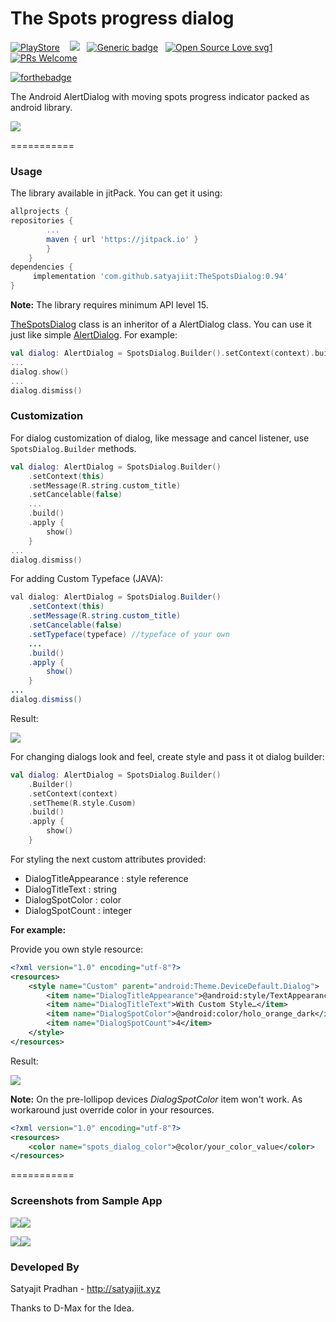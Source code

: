 # The Spots  progress dialog

[![PlayStore](https://img.shields.io/badge/Play%20Store-demo-blue.svg)](#)
&nbsp;&nbsp;
[![](https://jitpack.io/v/satyajiit/TheSpotsDialog.svg)](https://jitpack.io/#satyajiit/TheSpotsDialog)&nbsp;&nbsp;
[![Generic badge](https://img.shields.io/badge/Stable-YES-<COLOR>.svg)](#)&nbsp;&nbsp;
[![Open Source Love svg1](https://badges.frapsoft.com/os/v1/open-source.svg?v=103)](#)&nbsp;&nbsp;
[![PRs Welcome](https://img.shields.io/badge/PRs-welcome-brightgreen.svg?style=flat-square)](#)

[![forthebadge](https://forthebadge.com/images/badges/powered-by-oxygen.svg)](#)

The Android AlertDialog with moving spots progress indicator packed as android library.

<img src="/screenshots/gif1.gif"/>

===========

### Usage

The library available in jitPack. You can get it using:
```groovy
allprojects {
repositories {
		...
		maven { url 'https://jitpack.io' }
		}
	}
dependencies {
     implementation 'com.github.satyajiit:TheSpotsDialog:0.94'
}
```

**Note:** The library requires minimum API level 15.

[TheSpotsDialog](/Library/src/main/java/com/satyajit/thespotsdialog/SpotsDialog.java) class is an inheritor of a AlertDialog class. You can use it just like simple [AlertDialog](http://developer.android.com/reference/android/app/AlertDialog.html). For example:
```kotlin
val dialog: AlertDialog = SpotsDialog.Builder().setContext(context).build()
...
dialog.show()
...
dialog.dismiss()
```

### Customization

For dialog customization of dialog, like message and cancel listener, use `SpotsDialog.Builder` methods.

```kotlin
val dialog: AlertDialog = SpotsDialog.Builder()
    .setContext(this)
    .setMessage(R.string.custom_title)
    .setCancelable(false)
    ...
    .build()
    .apply { 
        show() 
    }
...
dialog.dismiss()
```

For adding Custom Typeface (JAVA):

```java
val dialog: AlertDialog = SpotsDialog.Builder()
    .setContext(this)
    .setMessage(R.string.custom_title)
    .setCancelable(false)
    .setTypeface(typeface) //typeface of your own
    ...
    .build()
    .apply { 
        show() 
    }
...
dialog.dismiss()
```
Result:

<img src="/screenshots/gif3.gif"/>


For changing dialogs look and feel, create style and pass it ot dialog builder:
```kotlin
val dialog: AlertDialog = SpotsDialog.Builder()
    .Builder()
    .setContext(context)
    .setTheme(R.style.Cusom)
    .build()
    .apply {
        show()
    }
```

For styling the next custom attributes provided:
* DialogTitleAppearance : style reference
* DialogTitleText : string
* DialogSpotColor : color
* DialogSpotCount : integer

**For example:**

Provide you own style resource:
```xml
<?xml version="1.0" encoding="utf-8"?>
<resources>
    <style name="Custom" parent="android:Theme.DeviceDefault.Dialog">
        <item name="DialogTitleAppearance">@android:style/TextAppearance.Medium</item>
        <item name="DialogTitleText">With Custom Style…</item>
        <item name="DialogSpotColor">@android:color/holo_orange_dark</item>
        <item name="DialogSpotCount">4</item>
    </style>
</resources>
```

Result:

<img src="/screenshots/gif2.gif"/>


**Note:**
On the pre-lollipop devices _DialogSpotColor_ item won't work. As workaround just override color in your resources.
```xml
<?xml version="1.0" encoding="utf-8"?>
<resources>
    <color name="spots_dialog_color">@color/your_color_value</color>
</resources>
```


===========
### Screenshots from Sample App

<img src="/screenshots/ss1.png"  /><img src="/screenshots/ss2.png"  />

<img src="/screenshots/ss3.png"   /><img src="/screenshots/ss4.png" />


### Developed By

Satyajit Pradhan - http://satyajiit.xyz

Thanks to D-Max for the Idea.


